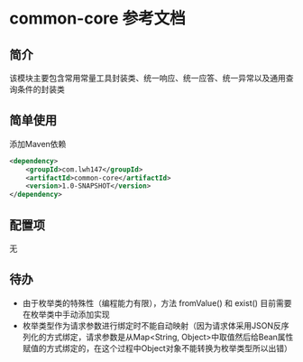 # common-core 参考文档

## 简介

该模块主要包含常用常量工具封装类、统一响应、统一应答、统一异常以及通用查询条件的封装类

## 简单使用

添加Maven依赖

```xml
<dependency>
    <groupId>com.lwh147</groupId>
    <artifactId>common-core</artifactId>
    <version>1.0-SNAPSHOT</version>
</dependency>
```

## 配置项

无

## 待办

* 由于枚举类的特殊性（编程能力有限），方法 fromValue() 和 exist() 目前需要在枚举类中手动添加实现
* 枚举类型作为请求参数进行绑定时不能自动映射（因为请求体采用JSON反序列化的方式绑定，请求参数是从Map<String, Object>中取值然后给Bean属性赋值的方式绑定的，在这个过程中Object对象不能转换为枚举类型所以出错）
